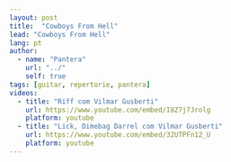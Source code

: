 ```yaml
---
layout: post
title:  "Cowboys From Hell"
lead: "Cowboys From Hell"
lang: pt
author:
  - name: "Pantera"
    url: "../"
    self: true
tags: [guitar, repertorie, pantera]
videos:
  - title: "Riff com Vilmar Gusberti"
    url: https://www.youtube.com/embed/I8Z7j7Jrolg
    platform: youtube
  - title: "Lick, Dimebag Darrel com Vilmar Gusberti"
    url: https://www.youtube.com/embed/32UTPFn12_U
    platform: youtube
---
```

